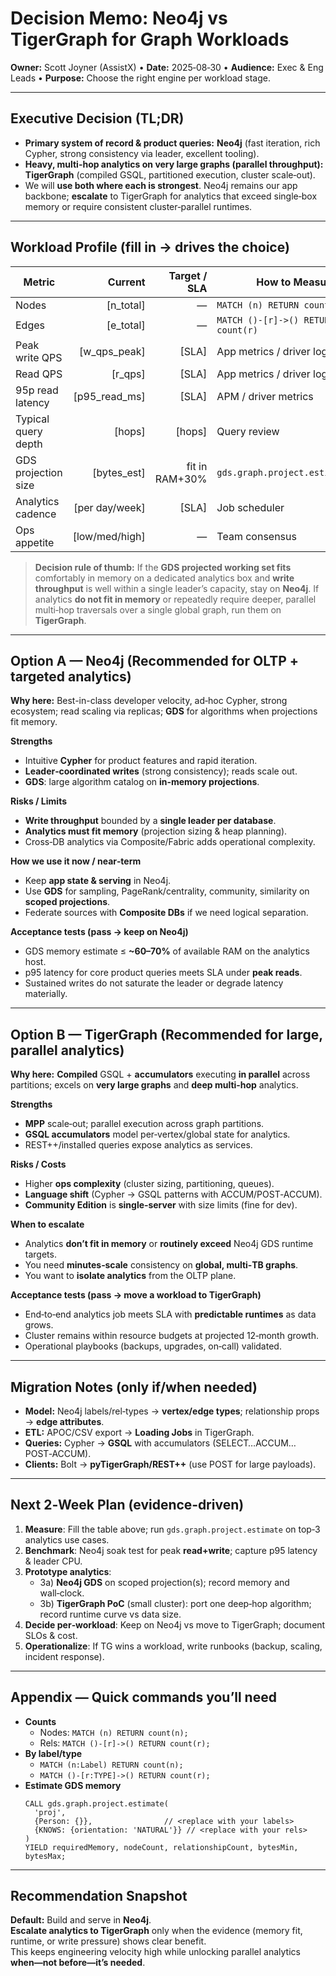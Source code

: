 # Decision Memo: Neo4j vs TigerGraph for Graph Workloads
**Owner:** Scott Joyner (AssistX) • **Date:** 2025‑08‑30 • **Audience:** Exec & Eng Leads • **Purpose:** Choose the right engine per workload stage.

---

## Executive Decision (TL;DR)
- **Primary system of record & product queries:** **Neo4j** (fast iteration, rich Cypher, strong consistency via leader, excellent tooling).  
- **Heavy, multi-hop analytics on very large graphs (parallel throughput):** **TigerGraph** (compiled GSQL, partitioned execution, cluster scale‑out).  
- We will **use both where each is strongest**. Neo4j remains our app backbone; **escalate** to TigerGraph for analytics that exceed single‑box memory or require consistent cluster‑parallel runtimes.

---

## Workload Profile (fill in → drives the choice)
| Metric | Current | Target / SLA | How to Measure |
|---|---:|---:|---|
| Nodes | [n_total] | — | `MATCH (n) RETURN count(n)` |
| Edges | [e_total] | — | `MATCH ()-[r]->() RETURN count(r)` |
| Peak write QPS | [w_qps_peak] | [SLA] | App metrics / driver logs |
| Read QPS | [r_qps] | [SLA] | App metrics / driver logs |
| 95p read latency | [p95_read_ms] | [SLA] | APM / driver metrics |
| Typical query depth | [hops] | [hops] | Query review |
| GDS projection size | [bytes_est] | fit in RAM+30% | `gds.graph.project.estimate(...)` |
| Analytics cadence | [per day/week] | [SLA] | Job scheduler |
| Ops appetite | [low/med/high] | — | Team consensus |

> **Decision rule of thumb:** If the **GDS projected working set fits** comfortably in memory on a dedicated analytics box and **write throughput** is well within a single leader’s capacity, stay on **Neo4j**. If analytics **do not fit in memory** or repeatedly require deeper, parallel multi‑hop traversals over a single global graph, run them on **TigerGraph**.

---

## Option A — Neo4j (Recommended for OLTP + targeted analytics)
**Why here:** Best-in-class developer velocity, ad‑hoc Cypher, strong ecosystem; read scaling via replicas; **GDS** for algorithms when projections fit memory.

**Strengths**
- Intuitive **Cypher** for product features and rapid iteration.
- **Leader‑coordinated writes** (strong consistency); reads scale out.
- **GDS**: large algorithm catalog on **in‑memory projections**.

**Risks / Limits**
- **Write throughput** bounded by a **single leader per database**.
- **Analytics must fit memory** (projection sizing & heap planning).
- Cross‑DB analytics via Composite/Fabric adds operational complexity.

**How we use it now / near‑term**
- Keep **app state & serving** in Neo4j.
- Use **GDS** for sampling, PageRank/centrality, community, similarity on **scoped projections**.
- Federate sources with **Composite DBs** if we need logical separation.

**Acceptance tests (pass → keep on Neo4j)**
- GDS memory estimate ≤ **~60–70%** of available RAM on the analytics host.
- p95 latency for core product queries meets SLA under **peak reads**.
- Sustained writes do not saturate the leader or degrade latency materially.

---

## Option B — TigerGraph (Recommended for large, parallel analytics)
**Why here:** **Compiled** GSQL + **accumulators** executing **in parallel** across partitions; excels on **very large graphs** and **deep multi‑hop** analytics.

**Strengths**
- **MPP** scale‑out; parallel execution across graph partitions.
- **GSQL accumulators** model per‑vertex/global state for analytics.
- REST++/installed queries expose analytics as services.

**Risks / Costs**
- Higher **ops complexity** (cluster sizing, partitioning, queues).
- **Language shift** (Cypher → GSQL patterns with ACCUM/POST‑ACCUM).
- **Community Edition** is **single‑server** with size limits (fine for dev).

**When to escalate**
- Analytics **don’t fit in memory** or **routinely exceed** Neo4j GDS runtime targets.
- You need **minutes‑scale** consistency on **global, multi‑TB graphs**.
- You want to **isolate analytics** from the OLTP plane.

**Acceptance tests (pass → move a workload to TigerGraph)**
- End‑to‑end analytics job meets SLA with **predictable runtimes** as data grows.
- Cluster remains within resource budgets at projected 12‑month growth.
- Operational playbooks (backups, upgrades, on‑call) validated.

---

## Migration Notes (only if/when needed)
- **Model:** Neo4j labels/rel‑types → **vertex/edge types**; relationship props → **edge attributes**.
- **ETL:** APOC/CSV export → **Loading Jobs** in TigerGraph.
- **Queries:** Cypher → **GSQL** with accumulators (SELECT…ACCUM…POST‑ACCUM).
- **Clients:** Bolt → **pyTigerGraph/REST++** (use POST for large payloads).

---

## Next 2‑Week Plan (evidence‑driven)
1) **Measure**: Fill the table above; run `gds.graph.project.estimate` on top‑3 analytics use cases.  
2) **Benchmark**: Neo4j soak test for peak **read+write**; capture p95 latency & leader CPU.  
3) **Prototype analytics**:  
   - 3a) **Neo4j GDS** on scoped projection(s); record memory and wall‑clock.  
   - 3b) **TigerGraph PoC** (small cluster): port one deep‑hop algorithm; record runtime curve vs data size.  
4) **Decide per‑workload**: Keep on Neo4j vs move to TigerGraph; document SLOs & cost.  
5) **Operationalize**: If TG wins a workload, write runbooks (backup, scaling, incident response).

---

## Appendix — Quick commands you’ll need
- **Counts**
  - Nodes: `MATCH (n) RETURN count(n);`
  - Rels: `MATCH ()-[r]->() RETURN count(r);`
- **By label/type**
  - `MATCH (n:Label) RETURN count(n);`
  - `MATCH ()-[r:TYPE]->() RETURN count(r);`
- **Estimate GDS memory**
  ```cypher
  CALL gds.graph.project.estimate(
    'proj',
    {Person: {}},                // <replace with your labels>
    {KNOWS: {orientation: 'NATURAL'}} // <replace with your rels>
  )
  YIELD requiredMemory, nodeCount, relationshipCount, bytesMin, bytesMax;
  ```

---

## Recommendation Snapshot
**Default:** Build and serve in **Neo4j**.  
**Escalate analytics to TigerGraph** only when the evidence (memory fit, runtime, or write pressure) shows clear benefit.  
This keeps engineering velocity high while unlocking parallel analytics **when—not before—it’s needed**.
